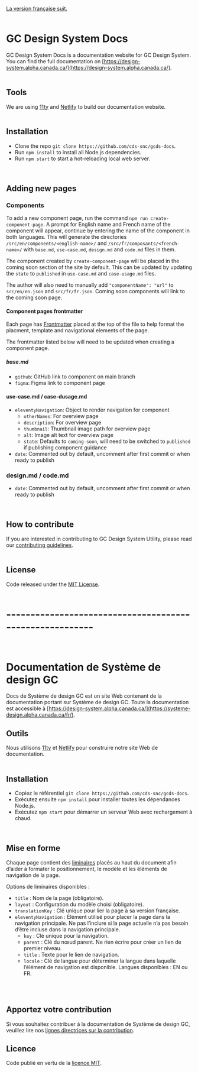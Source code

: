 [La version française suit.](#documentation-de-système-de-design-gc)
<br/>
<br/>

# GC Design System Docs

GC Design System Docs is a documentation website for GC Design System. You can find the full documentation on [https://design-system.alpha.canada.ca/](https://design-system.alpha.canada.ca/).
<br/>
<br/>

## Tools

We are using [11ty](https://www.11ty.dev/docs/) and [Netlify](https://docs.netlify.com/) to build our documentation website.
<br/>
<br/>

## Installation

- Clone the repo `git clone https://github.com/cds-snc/gcds-docs`.
- Run `npm install` to install all Node.js dependencies.
- Run `npm start` to start a hot-reloading local web server.
<br/>

## Adding new pages

### Components

To add a new component page, run the command `npm run create-component-page`. A prompt for English name and French name of the component will appear, continue by entering the name of the component in both languages. This will generate the directories `/src/en/components/<english-name>/` and `/src/fr/composants/<french-name>/` with `base.md`, `use-case.md`, `design.md` and `code.md` files in them.

The component created by `create-component-page` will be placed in the coming soon section of the site by default. This can be updated by updating the `state` to `published` in `use-case.md` and `case-usage.md` files.

The author will also need to manually add `"componentName": "url"` to `src/en/en.json` and `src/fr/fr.json`. Coming soon components will link to the coming soon page.

#### Component pages frontmatter

Each page has [Frontmatter](https://www.scribendi.com/academy/articles/front_matter.en.html#:~:text=Front%20matter%20is%20the%20first,a%20preface%2C%20and%20much%20more.) placed at the top of the file to help format the placment, template and navigational elements of the page.

The frontmatter listed below will need to be updated when creating a component page.

##### base.md

- `github`: GitHub link to component on main branch
- `figma`: Figma link to component page

#### use-case.md / case-dusage.md

- `eleventyNavigation`: Object to render navigation for component
  - `otherNames`: For overview page
  - `description`: For overview page
  - `thumbnail`: Thumbnail image path for overview page
  - `alt`: Image alt text for overview page
  - `state`: Defaults to `coming-soon`, will need to be switched to `published` if publishing component guidance
- `date`: Commented out by default, uncomment after first commit or when ready to publish

### design.md / code.md

- `date`: Commented out by default, uncomment after first commit or when ready to publish

<br/>

## How to contribute

If you are interested in contributing to GC Design System Utility, please read our [contributing guidelines](https://github.com/cds-snc/gcds-docs/blob/main/CONTRIBUTING.md).
<br/>
<br/>

## License
Code released under the [MIT License](https://github.com/cds-snc/gcds-docs/blob/main/LICENSE).
<br/>
<br/>

# --------------------------------------------------------
<br/>

# Documentation de Système de design GC

Docs de Système de design GC est un site Web contenant de la documentation portant sur Système de design GC. Toute la documentation est accessible à [https://design-system.alpha.canada.ca/](https://systeme-design.alpha.canada.ca/fr/).

## Outils

Nous utilisons [11ty](https://www.11ty.dev/docs/) et [Netlify](https://docs.netlify.com/) pour construire notre site Web de documentation.
<br/>
<br/>

## Installation

- Copiez le référentiel `git clone https://github.com/cds-snc/gcds-docs`.
- Exécutez ensuite `npm install` pour installer toutes les dépendances Node.js.
- Exécutez `npm start` pour démarrer un serveur Web avec rechargement à chaud.
<br/>

## Mise en forme

Chaque page contient des [liminaires](https://www.scribendi.com/academy/articles/front_matter.en.html#:~:text=Front%20matter%20is%20the%20first,a%20preface%2C%20and%20much%20more.) placés au haut du document afin d’aider à formater le positionnement, le modèle et les éléments de navigation de la page.

Options de liminaires disponibles :

- `title` : Nom de la page (obligatoire).
- `layout` : Configuration du modèle choisi (obligatoire).
- `translationKey` : Clé unique pour lier la page à sa version française.
- `eleventyNavigation` : Élément utilisé pour placer la page dans la navigation principale. Ne pas l’inclure si la page actuelle n’a pas besoin d’être incluse dans la navigation principale.
    - `key` : Clé unique pour la navigation.
    - `parent` : Clé du nœud parent. Ne rien écrire pour créer un lien de premier niveau.
    - `title` : Texte pour le lien de navigation.
    - `locale` : Clé de langue pour déterminer la langue dans laquelle l’élément de navigation est disponible. Langues disponibles : EN ou FR.
<br/>
<br/>

## Apportez votre contribution

Si vous souhaitez contribuer à la documentation de Système de design GC, veuillez lire nos [lignes directrices sur la contribution](https://github.com/cds-snc/gcds-docs/blob/main/CONTRIBUTING.md).
<br/>

## Licence
Code publié en vertu de la [licence MIT](https://github.com/cds-snc/gcds-docs/blob/main/LICENSE).
